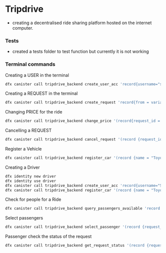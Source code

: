 # Tripdrive

- creating a decentralised ride sharing platform hosted on the internet computer.

### Tests

- created a tests folder to test function but currently it is not working

### Terminal commands

Creating a USER in the terminal

```bash
dfx canister call tripdrive_backend create_user_acc 'record{username="samuel"; email="same@gmail.com"; phone_number="0771212234"; poster=vec {1; 2; 3}}'
```

Creating a REQUEST in the terminal

```bash
dfx canister call tripdrive_backend create_request 'record{from = variant{UniversityCampus = null}; to = variant {HarareCityCentre = null}; price = 1.00}'
```

Changing PRICE for the ride

```bash
dfx canister call tripdrive_backend change_price '(record{request_id = 0 }, 1.50)'
```

Cancelling a REQUEST

```bash
dfx canister call tripdrive_backend cancel_request '(record {request_id = 0})'
```

Register a Vehicle

```bash
dfx canister call tripdrive_backend register_car '(record {name = "Toyota"; license_plate_number = "AAA:1232"; color = "Blue"; car_model = "Runnx"; image = vec{2; 6; 12; 32; 22}})'
```

Creating a Driver

```bash
dfx identity new driver
dfx identity use driver
dfx canister call tripdrive_backend create_user_acc 'record{username="Salim"; email="salim@gmail.com"; phone_number="0771212234"; poster=vec {121; 122; 39}}'
dfx canister call tripdrive_backend register_car '(record {name = "Toyota"; license_plate_number = "AAA:1232"; color = "Blue"; car_model = "Runnx"; image = vec{2; 6; 12; 32; 22}})'
```

Check for people for a Ride

```bash
dfx canister call tripdrive_backend query_passengers_available 'record {from = variant{UniversityCampus = null}; to = variant {HarareCityCentre = null}}'
```

Select passengers

```bash
dfx canister call tripdrive_backend select_passenger '(record {request_id=0}, 1234245566)
```

Passenger check the status of the request

```bash
dfx canister call tripdrive_backend get_request_status '(record {request_id = 0})'
```
